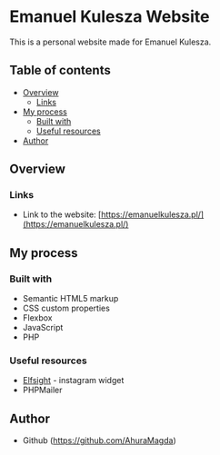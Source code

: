 # Emanuel Kulesza Website
This is a personal website made for Emanuel Kulesza.

## Table of contents
- [Overview](#overview)
  - [Links](#links)
- [My process](#my-process)
  - [Built with](#built-with)
  - [Useful resources](#useful-resources)
- [Author](#author)


## Overview
### Links
- Link to the website: [https://emanuelkulesza.pl/](https://emanuelkulesza.pl/)

## My process
### Built with
- Semantic HTML5 markup
- CSS custom properties
- Flexbox
- JavaScript
- PHP

### Useful resources
- [Elfsight](https://elfsight.com/) - instagram widget
- PHPMailer

## Author
- Github (https://github.com/AhuraMagda)
